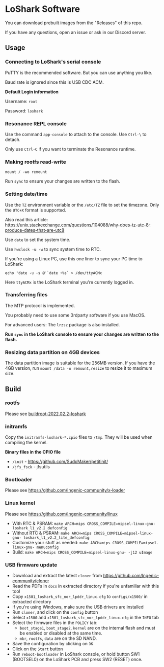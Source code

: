 # LoShark Software

You can download prebuilt images from the "Releases" of this repo.

If you have any questions, open an issue or ask in our Discord server.

## Usage

### Connecting to LoShark's serial console
PuTTY is the recommended software. But you can use anything you like.

Baud rate is ignored since this is USB CDC ACM.

**Default Login information**

Username: `root`

Password: `loshark`

### Resonance REPL console
Use the command `app-console` to attach to the console. Use `Ctrl-\` to detach.

Only use `Ctrl-C` if you want to terminate the Resonance runtime.

### Making rootfs read-write
`mount / -wo remount`

Run `sync` to ensure your changes are written to the flash.

### Setting date/time
Use the `TZ` environment variable or the `/etc/TZ` file to set the timezone. Only the `UTC+X` format is supported.

Also read this article: https://unix.stackexchange.com/questions/104088/why-does-tz-utc-8-produce-dates-that-are-utc8

Use `date` to set the system time.

Use `hwclock -u -w` to sync system time to RTC.

If you're using a Linux PC, use this one liner to sync your PC time to LoShark:

```
echo 'date -u -s @'`date +%s` > /dev/ttyACMx
```

Here `ttyACMx` is the LoShark terminal you're currently logged in.

### Transferring files
The MTP protocol is implemented.

You probably need to use some 3rdparty software if you use MacOS.

For advanced users: The `lrzsz` package is also installed.

**Run `sync` in the LoShark console to ensure your changes are written to the flash.**

### Resizing data partition on 4GB devices
The data partition image is suitable for the 256MB version. If you have the 4GB version, run `mount /data -o remount,resize` to resize it to maximum size.

## Build

### rootfs
Please see [buildroot-2022.02.2-loshark](./buildroot-2022.02.2-loshark)

### initramfs
Copy the `initramfs-loshark-*.cpio` files to `/tmp`. They will be used when compiling the kernel.

**Binary files in the CPIO file**
- `/init` - https://github.com/SudoMaker/petitinit/
- `/jfs_fsck` - jfsutils

### Bootloader
Please see https://github.com/Ingenic-community/x-loader

### Linux kernel
Please see https://github.com/Ingenic-community/linux

- With RTC & PSRAM: `make ARCH=mips CROSS_COMPILE=mipsel-linux-gnu- loshark_l1_v2.2_defconfig`
- Without RTC & PSRAM: `make ARCH=mips CROSS_COMPILE=mipsel-linux-gnu- loshark_l1_v2.2_lite_defconfig`
- Customize your stuff as needed: `make ARCH=mips CROSS_COMPILE=mipsel-linux-gnu- menuconfig`
- Build: `make ARCH=mips CROSS_COMPILE=mipsel-linux-gnu- -j12 uImage`

### USB firmware update
- Download and extract the latest `cloner` from https://github.com/Ingenic-community/cloner
- Read the PDFs in `docs` in extracted directory if you're unfamiliar with this tool
- Copy `x1501_loshark_sfc_nor_lpddr_linux.cfg` to `configs/x1500/` in extracted directory
- If you're using Windows, make sure the USB drivers are installed
- Run `cloner`, and click on the `config` button
- Select `x1500` and `x1501_loshark_sfc_nor_lpddr_linux.cfg` in the `INFO` tab
- Select the firmware files in the `POLICY` tab:
    - `boot_stage1`, `boot_stage2`, `kernel` are on the internal flash and must be enabled or disabled at the same time.
    - `mbr`, `rootfs`, `data` are on the SD NAND.
- Save the configuration by clicking on `OK`
- Click on the `Start` button
- Run `reboot-bootloader` in LoShark console, or hold button SW1 (BOOTSEL0) on the LoShark PCB and press SW2 (RESET) once.
